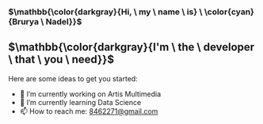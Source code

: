 <!-- ### Hi there 👋 -->

### $\mathbb{\color{darkgray}{Hi, \ my \ name \ is} \ \color{cyan}{Brurya \ Nadel}}$

## $\mathbb{\color{darkgray}{I'm \ the \ developer \ that \ you \ need}}$

<!-- ### Hi, my name is **Brurya Nadel** 
### I'm the developer that you need. -->


Here are some ideas to get you started:

- 🔭 I’m currently working on Artis Multimedia
- 🌱 I’m currently learning Data Science
- 📫 How to reach me: 8462271@gmail.com
<!--
- 👯 I’m looking to collaborate on ...
- 🤔 I’m looking for help with ...
- 💬 Ask me about ...
- 😄 Pronouns: ...
- ⚡ Fun fact: ... 
-->

